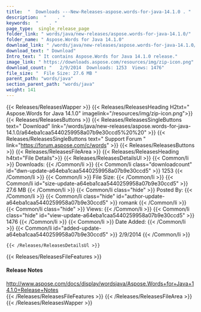 ```yaml
---
title:  "  Downloads ---New-Releases-aspose.words-for-java-14.1.0 . " 
description:  "    . " 
keywords:  "    . " 
page_type:  single_release_page
folder_link: " words/java/new-releases/aspose.words-for-java-14.1.0/"
folder_name: " Aspose.Words for Java 14.1.0"
download_link: " /words/java/new-releases/aspose.words-for-java-14.1.0/a64eba1caa5440259958a07b9e30ccd5"
download_text: " Download"
Intro_text: " It contains Aspose.Words for Java 14.1.0 release."
image_link: " https://downloads.aspose.com/resources/img/zip-icon.png"
download_count: "   2/9/2014  Downloads: 1253  Views: 1476"
file_size: "  File Size: 27.6 MB "
parent_path: "words/java"
section_parent_path: "words/java"
weight: 141 
---
```


{{< Releases/ReleasesWapper >}}
  {{< Releases/ReleasesHeading H2txt=" Aspose.Words for Java 14.1.0" imagelink="/resources/img/zip-icon.png">}}
  {{< Releases/ReleasesButtons >}}
    {{< Releases/ReleasesSingleButtons text=" Download" link="/words/java/new-releases/aspose.words-for-java-14.1.0/a64eba1caa5440259958a07b9e30ccd5%20%20" >}}
    {{< Releases/ReleasesSingleButtons text=" Support Forum " link="https://forum.aspose.com/c/words" >}}
  {{< Releases/ReleasesButtons >}}
  {{< Releases/ReleasesFileArea >}}
    {{< Releases/ReleasesHeading h4txt="File Details">}}
    {{< Releases/ReleasesDetailsUl >}}
            {{< Common/li  >}} Downloads: {{< /Common/li >}} 
      {{< Common/li class="downloadcount" id="dwn-update-a64eba1caa5440259958a07b9e30ccd5" >}} 1253 {{< /Common/li >}} 
      {{< Common/li  >}} File Size: {{< /Common/li >}} 
      {{< Common/li id="size-update-a64eba1caa5440259958a07b9e30ccd5" >}} 27.6 MB {{< /Common/li >}} 
      {{< Common/li  class="hide" >}} Posted By: {{< /Common/li >}} 
      {{< Common/li class="hide" id="author-update-a64eba1caa5440259958a07b9e30ccd5" >}} romank {{< /Common/li >}} 
      {{< Common/li class="hide"  >}} Views: {{< /Common/li >}} 
      {{< Common/li class="hide" id="view-update-a64eba1caa5440259958a07b9e30ccd5" >}} 1476 {{< /Common/li >}} 
      {{< Common/li  >}} Date Added: {{< /Common/li >}} 
      {{< Common/li id="added-update-a64eba1caa5440259958a07b9e30ccd5" >}} 2/9/2014 {{< /Common/li >}} 

    {{< /Releases/ReleasesDetailsUl >}}

  {{< Releases/ReleasesFileFeatures >}}
      <h4>Release Notes</h4><div><a href="http://www.aspose.com/docs/display/wordsjava/Aspose.Words+for+Java+14.1.0+Release+Notes">http://www.aspose.com/docs/display/wordsjava/Aspose.Words+for+Java+14.1.0+Release+Notes</a></div>
  {{< /Releases/ReleasesFileFeatures >}}
 {{< /Releases/ReleasesFileArea >}}
{{< /Releases/ReleasesWapper >}}


